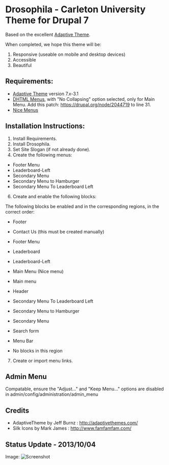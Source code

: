 # Drosophila - Carleton University Theme for Drupal 7

Based on the excellent [Adaptive Theme](https://drupal.org/project/adaptivetheme).

When completed, we hope this theme will be:

1. Responsive (useable on mobile and desktop devices)
2. Accessible
3. Beautiful 

## Requirements:

* [Adaptive Theme](https://drupal.org/project/adaptivetheme) version 7.x-3.1
* [DHTML Menus](https://drupal.org/project/dhtml_menu), with "No Collapsing" option selected, only for Main Menu. Add this patch: https://drupal.org/node/2044719 to line 31.
* [Nice Menus](https://drupal.org/project/nice_menus)

## Installation Instructions: 

1. Install Requirements.
3. Install Drosophila.
4. Set Site Slogan (if not already done).
5. Create the following menus:
  - Footer Menu
  - Leaderboard-Left
  - Secondary Menu
  - Secondary Menu to Hamburger
  - Secondary Menu To Leaderboard Left
6. Create and enable the following blocks:

  The following blocks be enabled and in the corresponding regions, in the correct order: 

  - Footer
   - Contact Us (this must be created manually)
   - Footer Menu 

  - Leaderboard 
   - Leaderboard-Left    
   - Main Menu (Nice menu)
   - Main menu   
  
  - Header
   - Secondary Menu To Leaderboard Left  
   - Secondary Menu to Hamburger 
   - Secondary Menu   
   - Search form 
  
  - Menu Bar
   - No blocks in this region
7. Create or import menu links. 

## Admin Menu

Compatable, ensure the "Adjust..." and "Keep Menu..." options are disabled in admin/config/administration/admin_menu


## Credits

 - AdaptiveTheme by Jeff Burnz : http://adaptivethemes.com/
 - Silk Icons by Mark James : http://www.famfamfam.com/

## Status Update - 2013/10/04

Image: ![Screenshot](http://i.imgur.com/PDJ9ddK.png?1)
